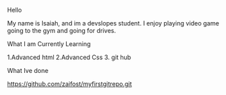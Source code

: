 Hello

My name is Isaiah, and im a devslopes student. I enjoy playing video game going to the gym and going for drives.

What I am Currently Learning

1.Advanced html
2.Advanced Css
3. git hub

What Ive done

https://github.com/zaifost/myfirstgitrepo.git
